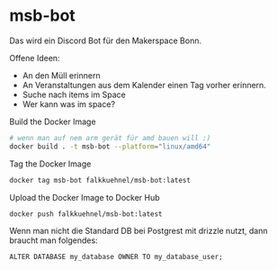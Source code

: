 # msb-bot

Das wird ein Discord Bot für den Makerspace Bonn.

Offene Ideen:
- An den Müll erinnern
- An Veranstaltungen aus dem Kalender einen Tag vorher erinnern.
- Suche nach items im Space
- Wer kann was im space?

Build the Docker Image
```bash
# wenn man auf nem arm gerät für amd bauen will :)
docker build . -t msb-bot --platform="linux/amd64"
```

Tag the Docker Image
```bash
docker tag msb-bot falkkuehnel/msb-bot:latest
```

Upload the Docker Image to Docker Hub
```bash
docker push falkkuehnel/msb-bot:latest 
```


Wenn man nicht die Standard DB bei Postgrest mit drizzle nutzt, dann braucht man folgendes:
```postgresql
ALTER DATABASE my_database OWNER TO my_database_user;
```

